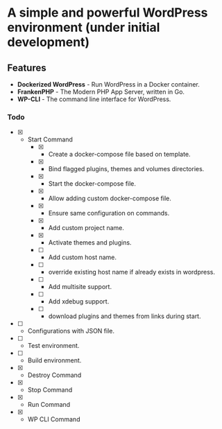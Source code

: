 # A simple and powerful WordPress environment (under initial development)

## Features

- **Dockerized WordPress** - Run WordPress in a Docker container.
- **FrankenPHP** - The Modern PHP App Server, written in Go.
- **WP-CLI** - The command line interface for WordPress.

### Todo

- [x] - Start Command
	- [x] - Create a docker-compose file based on template.
	- [x] - Bind flagged plugins, themes and volumes directories.
	- [x] - Start the docker-compose file.
	- [x] - Allow adding custom docker-compose file.
	- [x] - Ensure same configuration on commands.
	- [x] - Add custom project name.
	- [x] - Activate themes and plugins.
	- [ ] - Add custom host name.
	- [ ] - override existing host name if already exists in wordpress.
	- [ ] - Add multisite support.
	- [ ] - Add xdebug support.
	- [ ] - download plugins and themes from links during start.
- [ ] - Configurations with JSON file.
- [ ] - Test environment.
- [ ] - Build environment.
- [x] - Destroy Command
- [x] - Stop Command
- [x] - Run Command
- [x] - WP CLI Command
